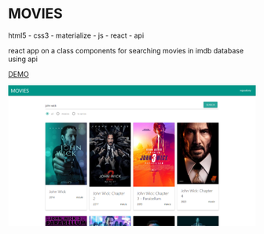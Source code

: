 # MOVIES

html5 - css3 - materialize - js - react - api

react app on a class components for searching movies in imdb database using api

[DEMO](https://oraclethirteen.github.io/movies)

![todo](./public/images/movies.png)
